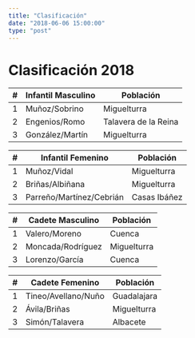 ```yaml
---
title: "Clasificación"
date: "2018-06-06 15:00:00"
type: "post"
---
```


# Clasificación 2018

\#	| Infantil Masculino       | Población
:-: | ---                      | ---
1 	| Muñoz/Sobrino            | Miguelturra
2 	| Engenios/Romo            | Talavera de la Reina
3 	| González/Martín          | Miguelturra

\#	| Infantil Femenino        | Población
:-: | ---                      | ---
1 	| Muñoz/Vidal              | Miguelturra
2 	| Briñas/Albiñana          | Miguelturra
3 	| Parreño/Martínez/Cebrián | Casas Ibáñez

\#	| Cadete Masculino         | Población
:-: | ---                      | ---
1 	| Valero/Moreno            | Cuenca
2 	| Moncada/Rodríguez        | Miguelturra
3 	| Lorenzo/García           | Cuenca

\#	| Cadete Femenino          | Población
:-: | ---                      | ---
1 	| Tineo/Avellano/Nuño      | Guadalajara
2 	| Ávila/Briñas             | Miguelturra
3 	| Simón/Talavera           | Albacete

<!-- \#	| Sub-19 Masculino :: Tomelloso | Población -->
<!-- :-: | ---    						| --- -->
<!-- 1 	| Fernández/Sánchez    			| Miguelturra -->
<!-- 2 	| Ruiz/Sobrino    				| Miguelturra -->
<!-- 3 	| Yébana/Albaladejo    			| La Roda -->

<!-- \#	| Sub-19 Masculino :: El Vicario| Población -->
<!-- :-: | ---    						| --- -->
<!-- 1 	| Fernández/Sánchez 			| Miguelturra -->
<!-- 2 	| Yébana/Albaladejo				| La Roda -->
<!-- 3 	| Ruiz/Sobrino 					| Miguelturra -->

<!-- \#	| Sub-19 Femenino :: Tomelloso | Población -->
<!-- :-: | ---    					   | --- -->
<!-- 1 	| Sánchez/Gómez    			   | Miguelturra -->
<!-- 2 	| Briñas/de la Beldad    	   | Miguelturra -->
<!-- 3 	| López/Roldán    			   | Casas Ibáñez -->

<!-- \#	| Sub-19 Femenino :: El Vicario | Población -->
<!-- :-: | ---    						| --- -->
<!-- 1 	| García/García 				| Guadalajara -->
<!-- 2 	| Sánchez/Gómez 				| Miguelturra -->
<!-- 3 	| López/Roldán  				| Casas Ibáñez -->

<!-- \#	| Sub-21 Masculino    	| Población -->
<!-- :-: | ---    				| --- -->
<!-- 1 	| Zabala / Crespo    	| Cuenca -->
<!-- 2 	| León / Villa    		| Miguelturra -->
<!-- 3 	| Morcillo / Rodrigo    | Miguelturra -->

<!-- \#	| Sub-21 Femenino    	| Población -->
<!-- :-: | ---    				| --- -->
<!-- 1 	| Navarro/Martínez    	| Almansa -->
<!-- 2 	| García/García    		| Guadalajara -->
<!-- 3 	| ---   				| --- -->

<!-- \#	| Senior Femenino    	| Población -->
<!-- :-: | ---    				| --- -->
<!-- 1 	| Notario-Vaquero    	| Guadalajara -->
<!-- 2 	| Rojas-Díaz    		| Miguelturra -->
<!-- 3 	| Megias-Macías    		| Almansa -->

<!-- \#	| Senior Masculino    	| Población -->
<!-- :-: | ---    				| --- -->
<!-- 1 	| Astilleros-Muñoz    	| Miguelturra -->
<!-- 2 	| Fernández-Sánchez    	| Miguelturra -->
<!-- 3 	| Arévalo-Toribio    	| Miguelturra -->
